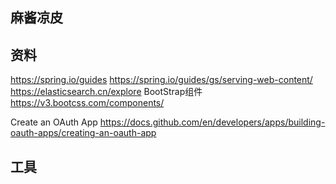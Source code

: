 ## 麻酱凉皮

## 资料
https://spring.io/guides
https://spring.io/guides/gs/serving-web-content/
https://elasticsearch.cn/explore
BootStrap组件
https://v3.bootcss.com/components/

Create an OAuth App
https://docs.github.com/en/developers/apps/building-oauth-apps/creating-an-oauth-app

## 工具
